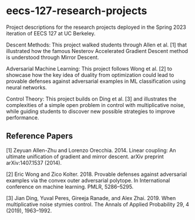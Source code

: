 # eecs-127-research-projects
Project descriptions for the research projects deployed in the Spring 2023 iteration of EECS 127 at UC Berkeley.

Descent Methods: This project walked students through Allen et al. [1] that illustrated how the famous Nesterov Accelerated Gradient Descent method is understood through Mirror Descent.

Adversarial Machine Learning: This project follows Wong et al. [2] to showcase how the key idea of duality from optimization could lead to provable defenses against adversarial examples in ML classification using neural networks. 

Control Theory: This project builds on Ding et al. [3] and illustrates the complexities of a simple open problem in control with multiplicative noise, while guiding students to discover new possible strategies to improve performance.

## Reference Papers
[1] Zeyuan Allen-Zhu and Lorenzo Orecchia. 2014. Linear coupling: An ultimate unification of gradient and mirror descent. arXiv preprint arXiv:1407.1537 (2014).

[2] Eric Wong and Zico Kolter. 2018. Provable defenses against adversarial examples via the convex outer adversarial polytope. In International conference on machine learning. PMLR, 5286–5295.

[3] Jian Ding, Yuval Peres, Gireeja Ranade, and Alex Zhai. 2019. When multiplicative noise stymies control. The Annals of Applied Probability 29, 4 (2019), 1963–1992.

